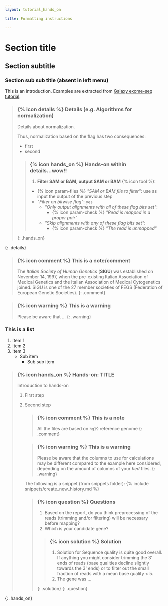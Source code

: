 ```yaml
---
layout: tutorial_hands_on

title: Formatting instructions

---
```



# Section title

## Section subtitle

### Section sub sub title (absent in left menu)
This is an introduction. Examples are extracted from
[Galaxy exome-seq tutorial](https://galaxyproject.github.io/training-material/topics/variant-analysis/tutorials/exome-seq/tutorial.html).

> ### {% icon details %} Details (e.g. Algorithms for normalization)
> Details about normalization.
>
> Thus, normalization based on the flag has two consequences:
>
> - first
> - second
>
>
> > ### {% icon hands_on %} Hands-on within details...wow!!
> >
> > 1. **Filter SAM or BAM, output SAM or BAM** {% icon tool %}:
> >   - {% icon param-files %} *"SAM or BAM file to filter"*: use as input the output of
> >     the previous step
> >   - *"Filter on bitwise flag"*: `yes`
> >     - *"Only output alignments with all of these flag bits set"*:
> >       - {% icon param-check %} *"Read is mapped in a proper pair"*
> >     - *"Skip alignments with any of these flag bits set"*:
> >       - {% icon param-check %} *"The read is unmapped"*
> >
> {: .hands_on}
>
{: .details}

> ### {% icon comment %} This is a note/comment
> The *Italian Society of Human Genetics* (**SIGU**) was established on November 14,
> 1997, when the pre-existing Italian Association of Medical Genetics and the Italian
> Association of Medical Cytogenetics joined.
> SIGU is one of the 27 member societies of FEGS (Federation of European Genetic
> Societies).
{: .comment}

> ### {% icon warning %} This is a warning
> Please be aware that ...
{: .warning}


### This is a list

1. Item 1
1. Item 2
1. Item 3
   - Sub item
     - Sub sub item

> ### {% icon hands_on %} Hands-on: TITLE
>
>    Introduction to hands-on
>
> 1. First step
> 1. Second step
>
>    > ### {% icon comment %} This is a note
>    > All the files are based on `hg19` reference genome
>    {: .comment}
>
>    > ### {% icon warning %} This is a warning
>    > Please be aware that the columns to use for calculations may be different
>    > compared to the example here considered, depending on the amount of columns
>    > of your *bed* files.
>    {: .warning}
>
>    The following is a snippet (from snippets folder):
>    {% include snippets/create_new_history.md %}
>
>
>    > ### {% icon question %} Questions
>    >
>    > 1. Based on the report, do you think preprocessing of the reads
>    >    (trimming and/or filtering) will be necessary before mapping?
>    > 1. Which is your candidate gene?
>    >
>    > > ### {% icon solution %} Solution
>    > >
>    > > 1. Solution for Sequence quality is quite good overall. If anything you might
>    > >    consider trimming the 3' ends of reads (base qualities decline
>    > >    slightly towards the 3' ends) or to filter out the small fraction
>    > >    of reads with a mean base quality < 5.
>    > > 1. The gene was ...
>    > >
>    > {: .solution}
>    {: .question}
>
>
{: .hands_on}

